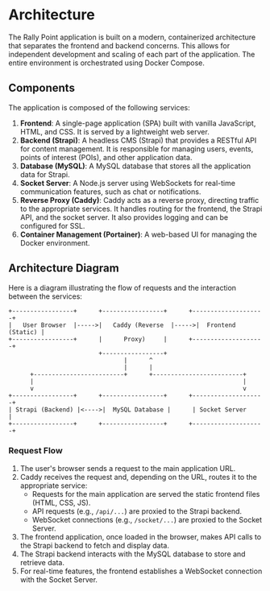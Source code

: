 # Architecture

The Rally Point application is built on a modern, containerized architecture that separates the frontend and backend concerns. This allows for independent development and scaling of each part of the application. The entire environment is orchestrated using Docker Compose.

## Components

The application is composed of the following services:

1.  **Frontend**: A single-page application (SPA) built with vanilla JavaScript, HTML, and CSS. It is served by a lightweight web server.
2.  **Backend (Strapi)**: A headless CMS (Strapi) that provides a RESTful API for content management. It is responsible for managing users, events, points of interest (POIs), and other application data.
3.  **Database (MySQL)**: A MySQL database that stores all the application data for Strapi.
4.  **Socket Server**: A Node.js server using WebSockets for real-time communication features, such as chat or notifications.
5.  **Reverse Proxy (Caddy)**: Caddy acts as a reverse proxy, directing traffic to the appropriate services. It handles routing for the frontend, the Strapi API, and the socket server. It also provides logging and can be configured for SSL.
6.  **Container Management (Portainer)**: A web-based UI for managing the Docker environment.

## Architecture Diagram

Here is a diagram illustrating the flow of requests and the interaction between the services:

```
+-----------------+      +-----------------+      +--------------------+
|   User Browser  |----->|   Caddy (Reverse  |----->|  Frontend (Static) |
+-----------------+      |      Proxy)     |      +--------------------+
                         +-----------------+
                                |      ^
                                |      |
      +-------------------------+      +-------------------------+
      |                                                          |
      v                                                          v
+-----------------+      +-----------------+      +--------------------+
| Strapi (Backend) |<---->|  MySQL Database |      | Socket Server      |
+-----------------+      +-----------------+      +--------------------+

```

### Request Flow

1.  The user's browser sends a request to the main application URL.
2.  Caddy receives the request and, depending on the URL, routes it to the appropriate service:
    *   Requests for the main application are served the static frontend files (HTML, CSS, JS).
    *   API requests (e.g., `/api/...`) are proxied to the Strapi backend.
    *   WebSocket connections (e.g., `/socket/...`) are proxied to the Socket Server.
3.  The frontend application, once loaded in the browser, makes API calls to the Strapi backend to fetch and display data.
4.  The Strapi backend interacts with the MySQL database to store and retrieve data.
5.  For real-time features, the frontend establishes a WebSocket connection with the Socket Server.
